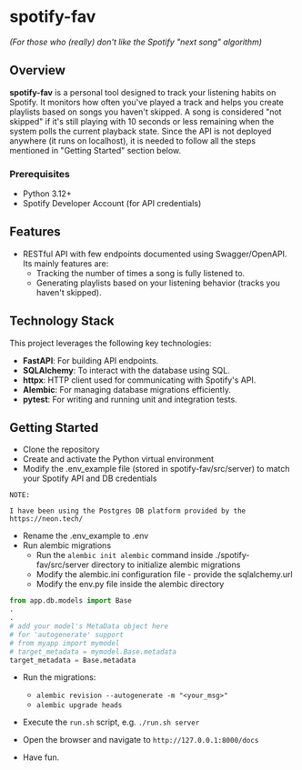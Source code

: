 # spotify-fav

_(For those who (really) don't like the Spotify "next song" algorithm)_

## Overview

**spotify-fav** is a personal tool designed to track your listening habits on Spotify. It monitors how often you've played a track and helps you create playlists based on songs you haven't skipped. A song is considered "not skipped" if it's still playing with 10 seconds or less remaining when the system polls the current playback state.
Since the API is not deployed anywhere (it runs on localhost), it is needed to follow all the steps mentioned in "Getting Started" section below.

### Prerequisites

- Python 3.12+
- Spotify Developer Account (for API credentials)

## Features

- RESTful API with few endpoints documented using Swagger/OpenAPI. Its mainly features are:
  - Tracking the number of times a song is fully listened to.
  - Generating playlists based on your listening behavior (tracks you haven't skipped).

## Technology Stack

This project leverages the following key technologies:

- **FastAPI**: For building API endpoints.
- **SQLAlchemy**: To interact with the database using SQL.
- **httpx**: HTTP client used for communicating with Spotify's API.
- **Alembic**: For managing database migrations efficiently.
- **pytest**: For writing and running unit and integration tests.

## Getting Started

- Clone the repository
- Create and activate the Python virtual environment
- Modify the .env_example file (stored in spotify-fav/src/server) to match your Spotify API and DB credentials

```
NOTE:

I have been using the Postgres DB platform provided by the https://neon.tech/
```

- Rename the .env_example to .env
- Run alembic migrations
  - Run the `alembic init alembic` command inside ./spotify-fav/src/server directory to initialize alembic migrations
  - Modify the alembic.ini configuration file - provide the sqlalchemy.url
  - Modify the env.py file inside the alembic directory

```python
from app.db.models import Base
.
.
# add your model's MetaData object here
# for 'autogenerate' support
# from myapp import mymodel
# target_metadata = mymodel.Base.metadata
target_metadata = Base.metadata
```

- Run the migrations:

  - `alembic revision --autogenerate -m "<your_msg>"`
  - `alembic upgrade heads`

- Execute the `run.sh` script, e.g. `./run.sh server`
- Open the browser and navigate to `http://127.0.0.1:8000/docs`
- Have fun.

